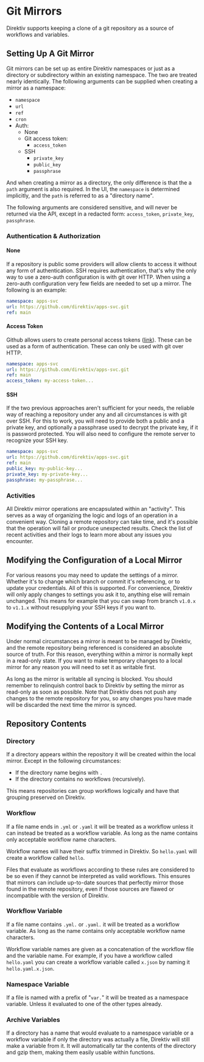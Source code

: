 # Git Mirrors

Direktiv supports keeping a clone of a git repository as a source of workflows and variables. 

## Setting Up A Git Mirror

Git mirrors can be set up as entire Direktiv namespaces or just as a directory or subdirectory within an existing namespace. The two are treated nearly identically. The following arguments can be supplied when creating a mirror as a namespace:

* `namespace`
* `url`
* `ref`
* `cron`
* Auth:
  * None
  * Git access token:
    * `access_token`
  * SSH
    * `private_key`
    * `public_key`
    * `passphrase`

And when creating a mirror as a directory, the only difference is that the a `path` argument is also required. In the UI, the `namespace` is determined implicitly, and the `path` is referred to as a "directory name". 

The following arguments are considered sensitive, and will never be returned via the API, except in a redacted form: `access_token`, `private_key`, `passphrase`. 

### Authentication & Authorization

#### None

If a repository is public some providers will allow clients to access it without any form of authentication. SSH requires authentication, that's why the only way to use a zero-auth configuration is with git over HTTP. When using a zero-auth configuration very few fields are needed to set up a mirror. The following is an example:

```yaml
namespace: apps-svc
url: https://github.com/direktiv/apps-svc.git
ref: main
```

#### Access Token

Github allows users to create personal access tokens ([link](https://docs.github.com/en/authentication/keeping-your-account-and-data-secure/creating-a-personal-access-token)). These can be used as a form of authentication. These can only be used with git over HTTP. 

```yaml
namespace: apps-svc
url: https://github.com/direktiv/apps-svc.git
ref: main
access_token: my-access-token...
```

#### SSH

If the two previous approaches aren't sufficient for your needs, the reliable way of reaching a repository under any and all circumstances is with git over SSH. For this to work, you will need to provide both a public and a private key, and optionally a passphrase used to decrypt the private key, if it is password protected. You will also need to configure the remote server to recognize your SSH key. 

```yaml
namespace: apps-svc
url: https://github.com/direktiv/apps-svc.git
ref: main
public_key: my-public-key...
private_key: my-private-key...
passphrase: my-passphrase...
```

### Activities

All Direktiv mirror operations are encapsulated within an "activity". This serves as a way of organizing the logic and logs of an operation in a convenient way. Cloning a remote repository can take time, and it's possible that the operation will fail or produce unexpected results. Check the list of recent activities and their logs to learn more about any issues you encounter.

## Modifying the Configuration of a Local Mirror

For various reasons you may need to update the settings of a mirror. Whether it's to change which branch or commit it's referencing, or to update your credentials. All of this is supported. For convenience, Direktiv will only apply changes to settings you ask it to, anything else will remain unchanged. This means for example that you can swap from branch `v1.0.x` to `v1.1.x` without resupplying your SSH keys if you want to.

## Modifying the Contents of a Local Mirror

Under normal circumstances a mirror is meant to be managed by Direktiv, and the remote repository being referenced is considered an absolute source of truth. For this reason, everything within a mirror is normally kept in a read-only state. If you want to make temporary changes to a local mirror for any reason you will need to set it as writable first. 

As long as the mirror is writable all syncing is blocked. You should remember to relinquish control back to Direktiv by setting the mirror as read-only as soon as possible. Note that Direktiv does not push any changes to the remote repository for you, so any changes you have made will be discarded the next time the mirror is synced. 

## Repository Contents

### Directory

If a directory appears within the repository it will be created within the local mirror. Except in the following circumstances:

* If the directory name begins with `.`
* If the directory contains no workflows (recursively).

This means repositories can group workflows logically and have that grouping preserved on Direktiv.

### Workflow

If a file name ends in `.yml` or `.yaml` it will be treated as a workflow unless it can instead be treated as a workflow variable. As long as the name contains only acceptable workflow name characters.

Workflow names will have their suffix trimmed in Direktiv. So `hello.yaml` will create a workflow called `hello`. 

Files that evaluate as workflows according to these rules are considered to be so even if they cannot be interpreted as valid workflows. This ensures that mirrors can include up-to-date sources that perfectly mirror those found in the remote repository, even if those sources are flawed or incompatible with the version of Direktiv. 

### Workflow Variable

If a file name contains `.yml.` or `.yaml.` it will be treated as a workflow variable. As long as the name contains only acceptable workflow name characters.

Workflow variable names are given as a concatenation of the workflow file and the variable name. For example, if you have a workflow called `hello.yaml` you can create a workflow variable called `x.json` by naming it `hello.yaml.x.json`.

### Namespace Variable

If a file is named with a prefix of "`var.`" it will be treated as a namespace variable. Unless it evaluated to one of the other types already.

### Archive Variables

If a directory has a name that would evaluate to a namespace variable or a workflow variable if only the directory was actually a file, Direktiv will still make a variable from it. It will automatically tar the contents of the directory and gzip them, making them easily usable within functions.
